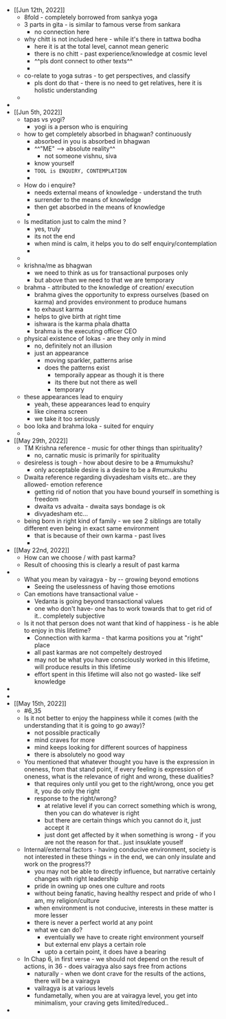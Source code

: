 - [[Jun 12th, 2022]]
	- 8fold - completely borrowed from sankya yoga
	- 3 parts in gita - is similar to famous verse from sankara
		- no connection here
	- why chitt is not included here - while it's there in tattwa bodha
		- here it is at the total level, cannot mean generic
		- there is no chitt - past experience/knowledge at cosmic level
		- ^^pls dont connect to other texts^^
		-
	- co-relate to yoga sutras - to get perspectives, and classify
		- pls dont do that - there is no need to get relatives, here it is holistic understanding
	-
-
- [[Jun 5th, 2022]]
	- tapas vs yogi?
		- yogi is a person who is enquiring
	- how to get completely absorbed in bhagwan? continuously
		- absorbed in you is absorbed in bhagwan
		- ^^"ME"  --> absolute reality^^
			- not someone vishnu, siva
		- know yourself
		- ``TOOL is ENQUIRY, CONTEMPLATION``
		-
	- How do i enquire?
		- needs external means of knowledge - understand the truth
		- surrender to the means of knowledge
		- then get absorbed in the means of knowledge
		-
	- Is meditation just to calm the mind ?
		- yes, truly
		- its not the end
		- when mind is calm, it helps you to do self enquiry/contemplation
		-
	-
	- krishna/me as bhagwan
		- we need to think as us for transactional purposes only
		- but above than we need to that we are temporary
	- brahma - attributed to the knowledge of creation/ execution
		- brahma gives the opportunity to express ourselves (based on karma) and provides environment to produce humans
		- to exhaust karma
		- helps to give birth at right time
		- ishwara is the karma phala dhatta
		- brahma is the executing officer CEO
	- physical existence of lokas - are they only in mind
		- no, definitely not an illusion
		- just an appearance
			- moving sparkler, patterns arise
			- does the patterns exist
				- temporaily appear as though it is there
				- its there but not there as well
				- temporary
	- these appearances lead to enquiry
		- yeah, these appearances lead to enquiry
		- like cinema screen
		- we take it too seriously
	- boo loka and brahma loka - suited for enquiry
	-
- [[May 29th, 2022]]
	- TM Krishna reference - music for other things than spirituality?
		- no, carnatic music is primarily for spirituality
	- desireless is tough - how about desire to be a #mumukshu?
		- only acceptable desire is a desire to be a #mumukshu
	- Dwaita reference regarding divyadesham visits etc.. are they allowed- emotion reference
		- getting rid of notion that you have bound yourself in something is freedom
		- dwaita vs advaita - dwaita says bondage is ok
		- divyadesham etc...
	- being born in right kind of family - we see 2 siblings are totally different even being in exact same environment
		- that is because of their own karma - past lives
		-
- [[May 22nd, 2022]]
	- How can we choose / with past karma?
	- Result of choosing this is clearly a result of past karma
-
	- What you mean by vairagya - by -- growing beyond emotions
		- Seeing the uselessness of having those emotions
	- Can emotions have transactional value -
		- Vedanta is going beyond transactional values
		- one who don't have- one has to work towards that to get rid of it.. completely subjective
	- Is it not that person does not want that kind of happiness - is he able to enjoy in this lifetime?
		- Connection with karma - that karma positions you at "right" place
		- all past karmas are not compeltely destroyed
		- may not be what you have consciously worked in this lifetime, will produce results in this lifetime
		- effort spent in this lifetime will also not go wasted- like self knowledge
-
-
- [[May 15th, 2022]]
	- #6_35
	- Is it not better to enjoy the happiness while it comes (with the understanding that it is going to go away)?
		- not possible practically
		- mind craves for more
		- mind keeps looking for different sources of happiness
		- there is absolutely no good way
	- You mentioned that whatever thought you have is the expression in oneness, from that stand point, if every feeling is expression of oneness, what is the relevance of right and wrong, these dualities?
		- that requires only until you get to the right/wrong, once you get it, you do only the right
		- response to the right/wrong?
			- at relative level if you can correct something which is wrong, then you can do whatever is right
			- but there are certain things which you cannot do it, just accept it
			- just dont get affected by it when something is wrong - if you are not the reason for that.. just insuklate youself
	- Internal/external factors - having conducive environment, society is not interested in these things = in the end, we can only insulate and work on the progress??
		- you may not be able to directly influence, but narrative certainly changes with right leadership
		- pride in owning up ones one culture and roots
		- without being fanatic, having healthy respect and pride of who I am, my religion/culture
		- when environment is not conducive, interests in these matter is more lesser
		- there is never a perfect world at any point
		- what we can do?
			- eventuially we have to create right environment yourself
			- but external env plays a certain role
			- upto a certain point, it does have a bearing
	- In Chap 6, in first verse - we should not depend on the result of actions, in 36 - does vairagya also says free from actions
		- naturally - when we dont crave for the results of the actions, there will be a vairagya
		- vailragya is at various levels
		- fundametally, when you are at vairagya level, you get into minimalism, your craving gets limited/reduced..
-
